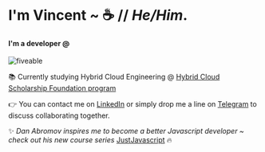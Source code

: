 #  I'm Vincent ~  :coffee: // *He/Him*.  

#### I'm a developer @
![fiveable](https://fiveable.me/wp-content/uploads/2020/06/fiveable-pride-flag-new-copy.png)

:books: Currently studying Hybrid Cloud Engineering @ [Hybrid Cloud Scholarship Foundation program](https://classroom.udacity.com/nanodegrees/nd321-1/syllabus/core-curriculum)

:point_right: You can contact me on [LinkedIn](https://www.linkedin.com/in/vincentvinnybattaglia) or simply drop me a line on [Telegram](https://t.me/vbattaglia) to discuss collaborating together.

:sparkles: *Dan Abromov inspires me to become a better Javascript developer ~ check out his new course series* [JustJavascript](https://justjavascript.com/)  :fire:

![]()
      

    


